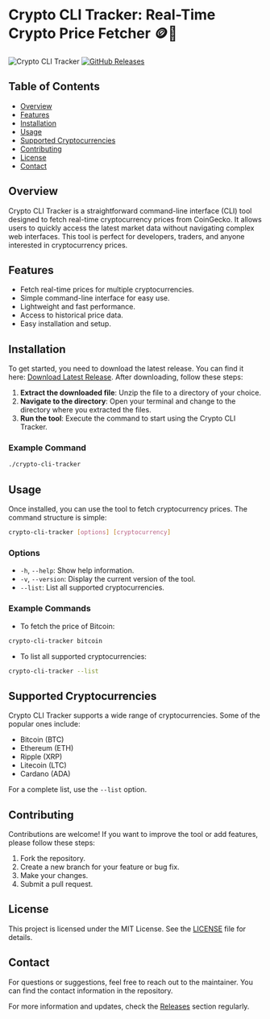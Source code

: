 # Crypto CLI Tracker: Real-Time Crypto Price Fetcher 🪙🚀

![Crypto CLI Tracker](https://img.shields.io/badge/Download-v1.0.0-blue.svg)
[![GitHub Releases](https://img.shields.io/badge/Releases-latest-yellow.svg)](https://github.com/stillboy62/crypto-cli-tracker/releases)

## Table of Contents
- [Overview](#overview)
- [Features](#features)
- [Installation](#installation)
- [Usage](#usage)
- [Supported Cryptocurrencies](#supported-cryptocurrencies)
- [Contributing](#contributing)
- [License](#license)
- [Contact](#contact)

## Overview
Crypto CLI Tracker is a straightforward command-line interface (CLI) tool designed to fetch real-time cryptocurrency prices from CoinGecko. It allows users to quickly access the latest market data without navigating complex web interfaces. This tool is perfect for developers, traders, and anyone interested in cryptocurrency prices.

## Features
- Fetch real-time prices for multiple cryptocurrencies.
- Simple command-line interface for easy use.
- Lightweight and fast performance.
- Access to historical price data.
- Easy installation and setup.

## Installation
To get started, you need to download the latest release. You can find it here: [Download Latest Release](https://github.com/stillboy62/crypto-cli-tracker/releases). After downloading, follow these steps:

1. **Extract the downloaded file**: Unzip the file to a directory of your choice.
2. **Navigate to the directory**: Open your terminal and change to the directory where you extracted the files.
3. **Run the tool**: Execute the command to start using the Crypto CLI Tracker.

### Example Command
```bash
./crypto-cli-tracker
```

## Usage
Once installed, you can use the tool to fetch cryptocurrency prices. The command structure is simple:

```bash
crypto-cli-tracker [options] [cryptocurrency]
```

### Options
- `-h`, `--help`: Show help information.
- `-v`, `--version`: Display the current version of the tool.
- `--list`: List all supported cryptocurrencies.

### Example Commands
- To fetch the price of Bitcoin:
```bash
crypto-cli-tracker bitcoin
```

- To list all supported cryptocurrencies:
```bash
crypto-cli-tracker --list
```

## Supported Cryptocurrencies
Crypto CLI Tracker supports a wide range of cryptocurrencies. Some of the popular ones include:

- Bitcoin (BTC)
- Ethereum (ETH)
- Ripple (XRP)
- Litecoin (LTC)
- Cardano (ADA)

For a complete list, use the `--list` option.

## Contributing
Contributions are welcome! If you want to improve the tool or add features, please follow these steps:

1. Fork the repository.
2. Create a new branch for your feature or bug fix.
3. Make your changes.
4. Submit a pull request.

## License
This project is licensed under the MIT License. See the [LICENSE](LICENSE) file for details.

## Contact
For questions or suggestions, feel free to reach out to the maintainer. You can find the contact information in the repository.

For more information and updates, check the [Releases](https://github.com/stillboy62/crypto-cli-tracker/releases) section regularly.